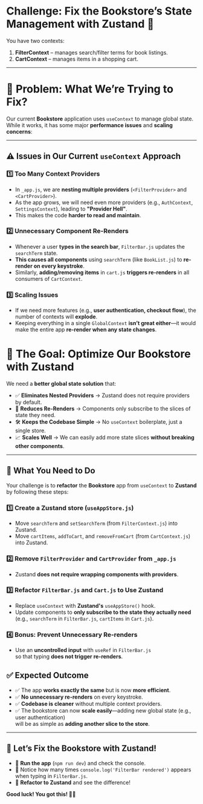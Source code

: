 # Challenge: Fix the Bookstore’s State Management with Zustand 🚀

You have two contexts:

1. **FilterContext** – manages search/filter terms for book listings.
2. **CartContext** – manages items in a shopping cart.

---
# 📌 Problem: What We’re Trying to Fix?

Our current **Bookstore** application uses `useContext` to manage global state.  
While it works, it has some major **performance issues** and **scaling concerns**:

---

## ⚠️ Issues in Our Current `useContext` Approach

### 1️⃣ Too Many Context Providers

- In `_app.js`, we are **nesting multiple providers** (`<FilterProvider>` and `<CartProvider>`).
- As the app grows, we will need even more providers (e.g., `AuthContext`, `SettingsContext`), leading to **"Provider Hell"**.
- This makes the code **harder to read and maintain**.

### 2️⃣ Unnecessary Component Re-Renders

- Whenever a user **types in the search bar**, `FilterBar.js` updates the `searchTerm` state.
- **This causes all components** using `searchTerm` (like `BookList.js`) to **re-render on every keystroke**.
- Similarly, **adding/removing items** in `cart.js` **triggers re-renders** in all consumers of `CartContext`.

### 3️⃣ Scaling Issues

- If we need more features (e.g., **user authentication, checkout flow**), the number of contexts will **explode**.
- Keeping everything in a single `GlobalContext` **isn’t great either**—it would make the entire app **re-render when any state changes**.

# 🎯 The Goal: Optimize Our Bookstore with Zustand

We need a **better global state solution** that:
- ✅ **Eliminates Nested Providers** → Zustand does not require providers by default.
- 🔄 **Reduces Re-Renders** → Components only subscribe to the slices of state they need.
- 🛠️ **Keeps the Codebase Simple** → No `useContext` boilerplate, just a single store.
- 📈 **Scales Well** → We can easily add more state slices **without breaking other components**.

---

## 📌 What You Need to Do

Your challenge is to **refactor** the **Bookstore** app from `useContext` to **Zustand** by following these steps:

### 1️⃣ Create a Zustand store (`useAppStore.js`)
- Move `searchTerm` and `setSearchTerm` (from `FilterContext.js`) into Zustand.
- Move `cartItems`, `addToCart`, and `removeFromCart` (from `CartContext.js`) into Zustand.

### 2️⃣ Remove `FilterProvider` and `CartProvider` from `_app.js`
- Zustand **does not require wrapping components with providers**.

### 3️⃣ Refactor `FilterBar.js` and `Cart.js` to Use Zustand
- Replace `useContext` with **Zustand's** `useAppStore()` hook.
- Update components to **only subscribe to the state they actually need**  
  (e.g., `searchTerm` in `FilterBar.js`, `cartItems` in `Cart.js`).

### 4️⃣ Bonus: Prevent Unnecessary Re-renders
- Use an **uncontrolled input** with `useRef` in `FilterBar.js`  
  so that typing **does not trigger re-renders**.

## ✅ Expected Outcome

- ✅ The app **works exactly the same** but is now **more efficient**.
- ✅ **No unnecessary re-renders** on every keystroke.
- ✅ **Codebase is cleaner** without multiple context providers.
- ✅ The bookstore can now **scale easily**—adding new global state (e.g., user authentication)  
  will be as simple as **adding another slice to the store**.

---

## 🚀 Let’s Fix the Bookstore with Zustand!

- 🔹 **Run the app** (`npm run dev`) and check the console.
- 🔹 Notice how many times `console.log('FilterBar rendered')` appears when typing in `FilterBar.js`.
- 🔹 **Refactor to Zustand** and see the difference!

**Good luck! You got this! 💪🔥**
